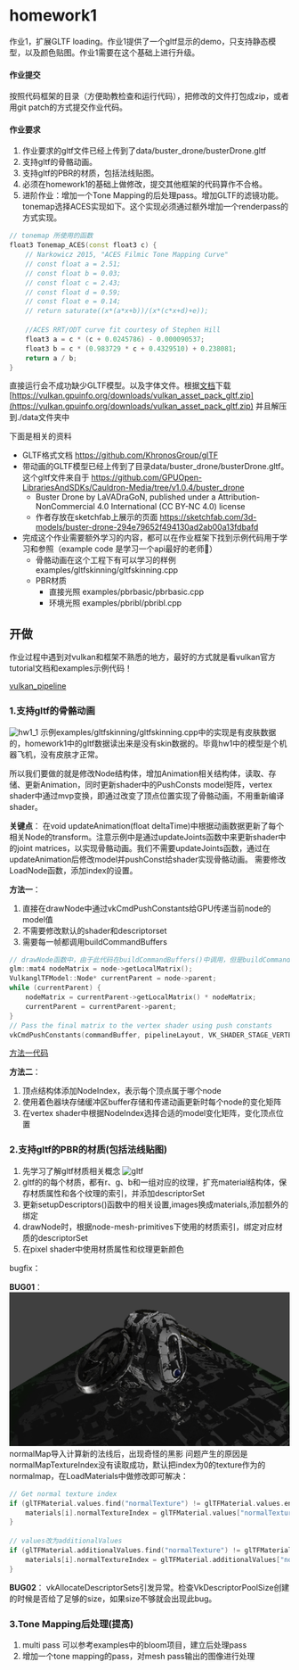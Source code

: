 # homework1

作业1，扩展GLTF loading。作业1提供了一个gltf显示的demo，只支持静态模型，以及颜色贴图。作业1需要在这个基础上进行升级。
#### 作业提交

按照代码框架的目录（方便助教检查和运行代码），把修改的文件打包成zip，或者用git patch的方式提交作业代码。

#### 作业要求
1. 作业要求的gltf文件已经上传到了data/buster_drone/busterDrone.gltf
2. 支持gltf的骨骼动画。
3. 支持gltf的PBR的材质，包括法线贴图。
4. 必须在homework1的基础上做修改，提交其他框架的代码算作不合格。
5. 进阶作业：增加一个Tone Mapping的后处理pass。增加GLTF的滤镜功能。tonemap选择ACES实现如下。这个实现必须通过额外增加一个renderpass的方式实现。
```c++
// tonemap 所使用的函数
float3 Tonemap_ACES(const float3 c) {
    // Narkowicz 2015, "ACES Filmic Tone Mapping Curve"
    // const float a = 2.51;
    // const float b = 0.03;
    // const float c = 2.43;
    // const float d = 0.59;
    // const float e = 0.14;
    // return saturate((x*(a*x+b))/(x*(c*x+d)+e));

    //ACES RRT/ODT curve fit courtesy of Stephen Hill
	float3 a = c * (c + 0.0245786) - 0.000090537;
	float3 b = c * (0.983729 * c + 0.4329510) + 0.238081;
	return a / b;
}
```

直接运行会不成功缺少GLTF模型。以及字体文件。根据[文档](./data/README.md)下载 [https://vulkan.gpuinfo.org/downloads/vulkan_asset_pack_gltf.zip](https://vulkan.gpuinfo.org/downloads/vulkan_asset_pack_gltf.zip) 并且解压到./data文件夹中

下面是相关的资料

- GLTF格式文档 https://github.com/KhronosGroup/glTF
- 带动画的GLTF模型已经上传到了目录data/buster_drone/busterDrone.gltf。这个gltf文件来自于 https://github.com/GPUOpen-LibrariesAndSDKs/Cauldron-Media/tree/v1.0.4/buster_drone
  - Buster Drone by LaVADraGoN, published under a Attribution-NonCommercial 4.0 International (CC BY-NC 4.0) license
  - 作者存放在sketchfab上展示的页面 https://sketchfab.com/3d-models/buster-drone-294e79652f494130ad2ab00a13fdbafd
- 完成这个作业需要额外学习的内容，都可以在作业框架下找到示例代码用于学习和参照（example code 是学习一个api最好的老师🙂）
  - 骨骼动画在这个工程下有可以学习的样例 examples/gltfskinning/gltfskinning.cpp
  - PBR材质 
    - 直接光照 examples/pbrbasic/pbrbasic.cpp 
    - 环境光照 examples/pbribl/pbribl.cpp

## 开做

作业过程中遇到对vulkan和框架不熟悉的地方，最好的方式就是看vulkan官方tutorial文档和examples示例代码！

[vulkan_pipeline](../vulkan_pipeline/vulkan_pipeline.md)

### 1.支持gltf的骨骼动画

![hw1_1](img/hw1_1.gif)
示例examples/gltfskinning/gltfskinning.cpp中的实现是有皮肤数据的，homework1中的gltf数据读出来是没有skin数据的。毕竟hw1中的模型是个机器飞机，没有皮肤才正常。

所以我们要做的就是修改Node结构体，增加Animation相关结构体，读取、存储、更新Animation，同时更新shader中的PushConsts model矩阵，vertex shader中通过mvp变换，即通过改变了顶点位置实现了骨骼动画，不用重新编译shader。

**关键点**：
在void updateAnimation(float deltaTime)中根据动画数据更新了每个相关Node的transform。注意示例中是通过updateJoints函数中来更新shader中的joint matrices，以实现骨骼动画。我们不需要updateJoints函数，通过在updateAnimation后修改model并pushConst给shader实现骨骼动画。
需要修改LoadNode函数，添加index的设置。

**方法一**：

1. 直接在drawNode中通过vkCmdPushConstants给GPU传递当前node的model值
2. 不需要修改默认的shader和descriptorset
3. 需要每一帧都调用buildCommandBuffers

```c++
// drawNode函数中，由于此代码在buildCommandBuffers()中调用，但是buildCommandBuffers并不会没帧调用，需要自行修改
glm::mat4 nodeMatrix = node->getLocalMatrix();
VulkanglTFModel::Node* currentParent = node->parent;
while (currentParent) {
    nodeMatrix = currentParent->getLocalMatrix() * nodeMatrix;
    currentParent = currentParent->parent;
}
// Pass the final matrix to the vertex shader using push constants
vkCmdPushConstants(commandBuffer, pipelineLayout, VK_SHADER_STAGE_VERTEX_BIT, 0, sizeof(glm::mat4), &nodeMatrix);
```

[方法一代码](hw1history/homework1_1.cpp)

**方法二**：

1. 顶点结构体添加NodeIndex，表示每个顶点属于哪个node
2. 使用着色器块存储缓冲区buffer存储和传递动画更新时每个node的变化矩阵
3. 在vertex shader中根据NodeIndex选择合适的model变化矩阵，变化顶点位置

### 2.支持gltf的PBR的材质(包括法线贴图)

1. 先学习了解gltf材质相关概念
   ![gltf](../vulkan_pipeline/img/gltfOverview-2.0.0b.png)
2. gltf的的每个材质，都有r、g、b和一组对应的纹理，扩充material结构体，保存材质属性和各个纹理的索引，并添加descriptorSet
3. 更新setupDescriptors()函数中的相关设置,images换成materials,添加额外的绑定
4. drawNode时，根据node-mesh-primitives下使用的材质索引，绑定对应材质的descriptorSet
5. 在pixel shader中使用材质属性和纹理更新颜色

bugfix：

**BUG01**：
![bug1](hw1_img/hw1_2023-05-26-11-25-55.png)
normalMap导入计算新的法线后，出现奇怪的黑影
问题产生的原因是normalMapTextureIndex没有读取成功，默认把index为0的texture作为的normalmap，在LoadMaterials中做修改即可解决：
```c++
// Get normal texture index
if (glTFMaterial.values.find("normalTexture") != glTFMaterial.values.end()) {
    materials[i].normalTextureIndex = glTFMaterial.values["normalTexture"].TextureIndex();
}

// values改为additionalValues
if (glTFMaterial.additionalValues.find("normalTexture") != glTFMaterial.additionalValues.end()) {
    materials[i].normalTextureIndex = glTFMaterial.additionalValues["normalTexture"].TextureIndex();
}
```

**BUG02**：
vkAllocateDescriptorSets引发异常。检查VkDescriptorPoolSize创建的时候是否给了足够的size，如果size不够就会出现此bug。

### 3.Tone Mapping后处理(提高)

1. multi pass 可以参考examples中的bloom项目，建立后处理pass
2. 增加一个tone mapping的pass，对mesh pass输出的图像进行处理

